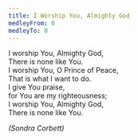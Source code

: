 ```yaml
---
title: I Worship You, Almighty God
medleyFrom: 0
medleyTo: 0
---
```


I worship You, Almighty God,  
There is none like You.  
I worship You, O Prince of Peace,  
That is what I want to do.  
I give You praise,  
for You are my righteousness;  
I worship You, Almighty God,  
There is none like You.

_(Sondra Corbett)_
